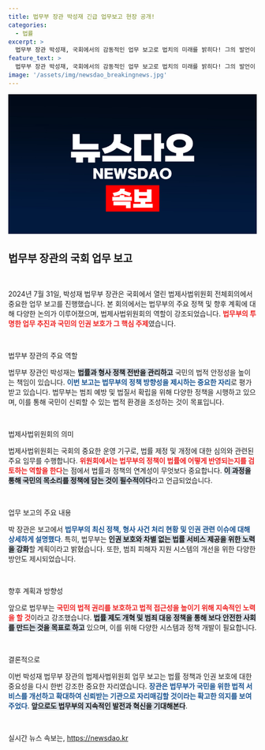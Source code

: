 ```yaml
---
title: 법무부 장관 박성재 긴급 업무보고 현장 공개!
categories:
  - 법률
excerpt: >
  법무부 장관 박성재, 국회에서의 감동적인 업무 보고로 법치의 미래를 밝히다! 그의 발언이 국민의 관심을 끄는 이유는? 클릭하여 자세히 알아보세요!
feature_text: >
  법무부 장관 박성재, 국회에서의 감동적인 업무 보고로 법치의 미래를 밝히다! 그의 발언이 국민의 관심을 끄는 이유는? 클릭하여 자세히 알아보세요!
image: '/assets/img/newsdao_breakingnews.jpg'
---
```


<p><img src="/assets/img/newsdao_breakingnews.jpg" alt="cryptoinkorea 속보" /></p>

<h2 data-ke-size="size26">법무부 장관의 국회 업무 보고</h2>

<p data-ke-size="size16">&nbsp;</p>

<p data-ke-size="size16">2024년 7월 31일, 박성재 법무부 장관은 국회에서 열린 법제사법위원회 전체회의에서 중요한 업무 보고를 진행했습니다. 본 회의에서는 법무부의 주요 정책 및 향후 계획에 대해 다양한 논의가 이루어졌으며, 법제사법위원회의 역할이 강조되었습니다. <b><span style="color: #ee2323;">법무부의 투명한 업무 추진과 국민의 인권 보호가 그 핵심 주제</span></b>였습니다.</p>

<p data-ke-size="size16">&nbsp;</p>

<p>법무부 장관의 주요 역할</p>

<p data-ke-size="size16">법무부 장관인 박성재는 <b><span style="background-color: #21538527;">법률과 형사 정책 전반을 관리하고</span></b> 국민의 법적 안정성을 높이는 책임이 있습니다. <b><span style="color: #1a5490;">이번 보고는 법무부의 정책 방향성을 제시하는 중요한 자리</span></b>로 평가받고 있습니다. 법무부는 범죄 예방 및 법질서 확립을 위해 다양한 정책을 시행하고 있으며, 이를 통해 국민이 신뢰할 수 있는 법적 환경을 조성하는 것이 목표입니다.</p>

<p data-ke-size="size16">&nbsp;</p>

<p>법제사법위원회의 의미</p>

<p data-ke-size="size16">법제사법위원회는 국회의 중요한 운영 기구로, 법률 제정 및 개정에 대한 심의와 관련된 주요 임무를 수행합니다. <b><span style="color: #ee2323;">위원회에서는 법무부의 정책이 법률에 어떻게 반영되는지를 검토하는 역할을 한다</span></b>는 점에서 법률과 정책의 연계성이 무엇보다 중요합니다. <b><span style="background-color: #21538527;">이 과정을 통해 국민의 목소리를 정책에 담는 것이 필수적이다</span></b>라고 언급되었습니다.</p>

<p data-ke-size="size16">&nbsp;</p>

<p>업무 보고의 주요 내용</p>

<p data-ke-size="size16">박 장관은 보고에서 <b><span style="color: #1a5490;">법무부의 최신 정책, 형사 사건 처리 현황 및 인권 관련 이슈에 대해 상세하게 설명했다</span></b>. 특히, 법무부는 <b><span style="background-color: #21538527;">인권 보호와 차별 없는 법률 서비스 제공을 위한 노력을 강화</span></b>할 계획이라고 밝혔습니다. 또한, 범죄 피해자 지원 시스템의 개선을 위한 다양한 방안도 제시되었습니다.</p>

<p data-ke-size="size16">&nbsp;</p>

<p>향후 계획과 방향성</p>

<p data-ke-size="size16">앞으로 법무부는 <b><span style="color: #ee2323;">국민의 법적 권리를 보호하고 법적 접근성을 높이기 위해 지속적인 노력을 할 것</span></b>이라고 강조했습니다. <b><span style="background-color: #21538527;">법률 제도 개혁 및 범죄 대응 정책을 통해 보다 안전한 사회를 만드는 것을 목표로 하고</span></b> 있으며, 이를 위해 다양한 시스템과 정책 개발이 필요합니다.</p>

<p data-ke-size="size16">&nbsp;</p>

<p>결론적으로</p>

<p data-ke-size="size16">이번 박성재 법무부 장관의 법제사법위원회 업무 보고는 법률 정책과 인권 보호에 대한 중요성을 다시 한번 강조한 중요한 자리였습니다. <b><span style="color: #1a5490;">장관은 법무부가 국민을 위한 법적 서비스를 개선하고 확대하여 신뢰받는 기관으로 자리매김할 것이라는 확고한 의지를 보여주었다</span></b>. <b><span style="background-color: #21538527;">앞으로도 법무부의 지속적인 발전과 혁신을 기대해본다</span></b>.</p>

<p data-ke-size="size16">&nbsp;</p>
실시간 뉴스 속보는, <a href="https://newsdao.kr" rel="dofollow">https://newsdao.kr</a>


